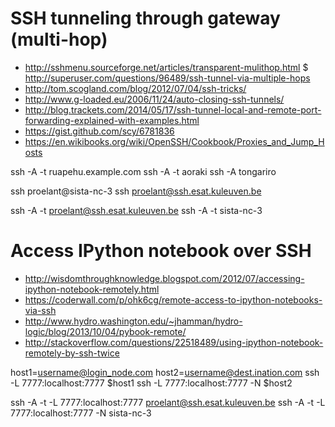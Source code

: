 # SSH tunneling through gateway (multi-hop)

* http://sshmenu.sourceforge.net/articles/transparent-mulithop.html
$ http://superuser.com/questions/96489/ssh-tunnel-via-multiple-hops
* http://tom.scogland.com/blog/2012/07/04/ssh-tricks/
* http://www.g-loaded.eu/2006/11/24/auto-closing-ssh-tunnels/
* http://blog.trackets.com/2014/05/17/ssh-tunnel-local-and-remote-port-forwarding-explained-with-examples.html
* https://gist.github.com/scy/6781836
* https://en.wikibooks.org/wiki/OpenSSH/Cookbook/Proxies_and_Jump_Hosts

ssh -A -t ruapehu.example.com ssh -A -t aoraki ssh -A tongariro

ssh proelant@sista-nc-3
ssh proelant@ssh.esat.kuleuven.be


ssh -A -t proelant@ssh.esat.kuleuven.be ssh -A -t sista-nc-3


# Access IPython notebook over SSH

* http://wisdomthroughknowledge.blogspot.com/2012/07/accessing-ipython-notebook-remotely.html
* https://coderwall.com/p/ohk6cg/remote-access-to-ipython-notebooks-via-ssh
* http://www.hydro.washington.edu/~jhamman/hydro-logic/blog/2013/10/04/pybook-remote/
* http://stackoverflow.com/questions/22518489/using-ipython-notebook-remotely-by-ssh-twice

host1=username@login_node.com
  host2=username@dest.ination.com
  ssh -L 7777:localhost:7777 $host1 ssh -L 7777:localhost:7777 -N $host2





ssh -A -t -L 7777:localhost:7777 proelant@ssh.esat.kuleuven.be ssh -A -t -L 7777:localhost:7777 -N sista-nc-3
